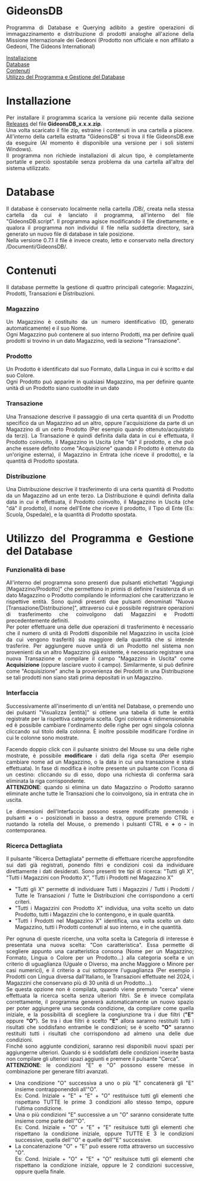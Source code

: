 <div align="justify">

# GideonsDB
Programma di Database e Querying adibito a gestire operazioni di immagazzinamento e distribuzione di prodotti analoghe all'azione della Missione Internazionale dei Gedeoni (Prodotto non ufficiale e non affiliato a Gedeoni, The Gideons International)

[Installazione](#installazione)  
[Database](#database)  
[Contenuti](#contenuti)   
[Utilizzo del Programma e Gestione del Database](#utilizzo-del-programma-e-gestione-del-database)

# Installazione
Per installare il programma scarica la versione più recente dalla sezione [Releases](https://github.com/PenguinMB/GideonsDB/releases) del file **GideonsDB_x.x.x.zip**.  
Una volta scaricato il file zip, estraine i contenuti in una cartella a piacere. All'interno della cartella estratta "GideonsDB" si trova il file GideonsDB.exe da eseguire (Al momento è disponibile una versione per i soli sistemi Windows).  
Il programma non richiede installazioni di alcun tipo, è completamente portatile e perciò spostabile senza problema da una cartella all'altra del sistema utilizzato.

# Database
Il database è conservato localmente nella cartella /DB/, creata nella stessa cartella da cui è lanciato il programma, all'interno del file "GideonsDB.script". Il programma agisce modificando il file direttamente, e qualora il programma non individui il file nella suddetta directory, sarà generato un nuovo file di database in tale posizione.  
Nella versione 0.7.1 il file è invece creato, letto e conservato nella directory /Documenti/GideonsDB/.  

# Contenuti
Il database permette la gestione di quattro principali categorie: Magazzini, Prodotti, Transazioni e Distribuzioni. 

### Magazzino
Un Magazzino è costituito da un numero identificativo (ID, generato automaticamente) e il suo Nome.  
Ogni Magazzino può contenere al suo interno Prodotti, ma per definire quali prodotti si trovino in un dato Magazzino, vedi la sezione "Transazione".

### Prodotto
Un Prodotto è identificato dal suo Formato, dalla Lingua in cui è scritto e dal suo Colore.  
Ogni Prodotto può apparire in qualsiasi Magazzino, ma per definire quante unità di un Prodotto siano custodite in un dato 

### Transazione
Una Transazione descrive il passaggio di una certa quantità di un Prodotto specifico da un Magazzino ad un altro, oppure l'acquisizione da parte di un Magazzino di un certo Prodotto (Per esempio quando ottenuto/acquistato da terzi). La Transazione è quindi definita dalla data in cui è effettuata, il Prodotto coinvolto, il Magazzino in Uscita (che "dà" il prodotto, e che può anche essere definito come "Acquisizione" quando il Prodotto è ottenuto da un'origine esterna), il Magazzino in Entrata (che riceve il prodotto), e la quantità di Prodotto spostata.

### Distribuzione
Una Distribuzione descrive il trasferimento di una certa quantità di Prodotto da un Magazzino ad un ente terzo. La Distribuzione è quindi definita dalla data in cui è effettuata, il Prodotto coinvolto, il Magazzino in Uscita (che "dà" il prodotto), il nome dell'Ente che riceve il prodotto, il Tipo di Ente (Es: Scuola, Ospedale), e la quantità di Prodotto spostata. 

# Utilizzo del Programma e Gestione del Database
### Funzionalità di base
All'interno del programma sono presenti due pulsanti etichettati "Aggiungi [Magazzino/Prodotto]" che permettono in primis di definire l'esistenza di un dato Magazzino o Prodotto compilando le informazioni che caratterizzano le rispettive entità. Sono quindi presenti due pulsanti denominati "Nuova [Transazione/Distribuzione]", attraverso cui è possibile registrare operazioni di trasferimento che coinvolgono dati Magazzini e Prodotti precedentemente definiti.  
Per poter effettuare una delle due operazioni di trasferimento è necessario che il numero di unità di Prodotti disponibile nel Magazzino in uscita (cioè da cui vengono trasferiti) sia maggiore della quantità che si intende trasferire. Per aggiungere nuove unità di un Prodotto nel sistema non provenienti da un altro Magazzino già esistente, è necessario registrare una nuova Transazione e compilare il campo "Magazzino in Uscita" come **Acquisizione** (oppure lasciare vuoto il campo).
Similarmente, si può definire come "Acquisizione" anche la provenienza dei Prodotti in una Distribuzione se tali prodotti non siano stati prima depositati in un Magazzino.

### Interfaccia
Successivamente all'inserimento di un'entità nel Database, o premendo uno dei pulsanti "Visualizza [entità]" si ottiene una tabella di tutte le entità registrate per la rispettiva categoria scelta. Ogni colonna è ridimensionabile ed è possibile cambiare l'ordinamento delle righe per ogni singola colonna cliccando sul titolo della colonna. È inoltre possibile modificare l'ordine in cui le colonne sono mostrate.

Facendo doppio click con il pulsante sinistro del Mouse su una delle righe mostrate, è possibile **modificare** i dati della riga scelta (Per esempio cambiare nome ad un Magazzino, o la data in cui una transazione è stata effettuata). In fase di modifica è inoltre presente un pulsante con l'icona di un cestino: cliccando su di esso, dopo una richiesta di conferma sarà eliminata la riga corrispondente.  
**ATTENZIONE**: quando si elimina un dato Magazzino o Prodotto saranno eliminate anche tutte le Transazioni che lo coinvolgono, sia in entrata che in uscita.

Le dimensioni dell'Interfaccia possono essere modificate premendo i pulsanti **+** o **-** posizionati in basso a destra, oppure premendo CTRL e ruotando la rotella del Mouse, o premendo i pulsanti CTRL e **+** o **-** in contemporanea.

### Ricerca Dettagliata
Il pulsante "Ricerca Dettagliata" permette di effettuare ricerche approfondite sui dati già registrati, ponendo filtri e condizioni così da individuare direttamente i dati desiderati. Sono presenti tre tipi di ricerca: "Tutti gli X", "Tutti i Magazzini con Prodotto X", "Tutti i Prodotti nel Magazzino X" 
- "Tutti gli X" permette di individuare Tutti i Magazzini / Tutti i Prodotti / Tutte le Transazioni / Tutte le Distribuzioni che corrispondono a certi criteri.
- "Tutti i Magazzini con Prodotto X" individua, una volta scelto un dato Prodotto, tutti i Magazzini che lo contengono, e in quale quantità.
- "Tutti i Prodotti nel Magazzino X" identifica, una volta scelto un dato Magazzino, tutti i Prodotti contenuti al suo interno, e in che quantità.

Per ognuna di queste ricerche, una volta scelta la Categoria di interesse è presentata una nuova scelta: "Con caratteristica". Essa permette di scegliere appunto una caratteristica consona (Nome per un Magazzino; Formato, Lingua o Colore per un Prodotto...) alla categoria scelta e un criterio di uguaglianza (Uguale o Diverso, ma anche Maggiore o Minore per casi numerici), e il criterio a cui sottoporre l'uguaglianza (Per esempio i Prodotti con Lingua diversa dall'Italiano, le Transazioni effettuate nel 2024, i Magazzini che conservano più di 30 unità di un Prodotto...).  
Se questa opzione non è compilata, quando viene premuto "cerca" viene effettuata la ricerca scelta senza ulteriori filtri. Se è invece compilata correttamente, il programma genererà automaticamente un nuovo spazio per poter aggiungere una seconda condizione, da compilare come quella iniziale, e la possibilità di scegliere la congiunzione tra i due filtri (**"E"** oppure **"O"**). Se tra i due filtri è scelto **"E"** allora saranno restituiti tutti i risultati che soddisfano entrambe le condizioni; se è scelto **"O"** saranno restituiti tutti i risultati che corrispondono ad almeno una delle due condizioni.   
Finchè sono aggiunte condizioni, saranno resi disponibili nuovi spazi per aggiungerne ulteriori. Quando si è soddisfatti delle condizioni inserite basta non compilare gli ulteriori spazi aggiunti e premere il pulsante "Cerca".  
**ATTENZIONE**: le condizioni "E" e "O" possono essere messe in combinazione per generare filtri avanzati.
- Una condizione "O" successiva a uno o più "E" concatenerà gli "E" insieme contrapponendoli all'"O".  
Es: Cond. Iniziale + "E" + "E" + "O" restituisce tutti gli elementi che rispettano TUTTE le prime 3 condizioni allo stesso tempo, oppure l'ultima condizione.
- Una o più condizioni "E" successive a un "O" saranno considerate tutte insieme come parte dell'"O".  
Es: Cond. Iniziale + "O" + "E" + "E" resituisce tutti gli elementi che rispettano la condizione iniziale, oppure TUTTE E 3 le condizioni successive, quella dell'"O" e quelle dell'"E" successive.
- La concatenazione "O" + "E" può essere rotta attraverso un successivo "O".  
Es: Cond. Iniziale + "O" + "E" + "O" resituisce tutti gli elementi che rispettano la condizione iniziale, oppure le 2 condizioni successive, oppure quella finale.

</div>
